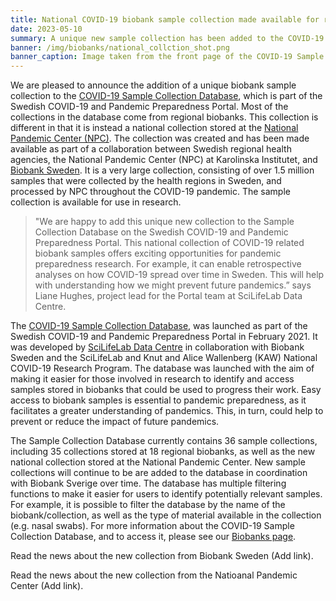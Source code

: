 ```yaml
---
title: National COVID-19 biobank sample collection made available for research on the Portal
date: 2023-05-10
summary: A unique new sample collection has been added to the COVID-19 Sample Collection Database. The collection comprises of over 1.5 million samples collected by Swedish healthcare regions and processed by the National Pandemic Centre throughout the COVID-19 pandemic.
banner: /img/biobanks/national_collction_shot.png
banner_caption: Image taken from the front page of the COVID-19 Sample Collection Database, showing the new National Sample Collection stored at the National Pandemic Centre (from 2023-05-10).
---
```


We are pleased to announce the addition of a unique biobank sample collection to the [COVID-19 Sample Collection Database](https://biobanks.covid19dataportal.se/), which is part of the Swedish COVID-19 and Pandemic Preparedness Portal. Most of the collections in the database come from regional biobanks. This collection is different in that it is instead a national collection stored at the [National Pandemic Center (NPC)](https://ki.se/en/mtc/national-pandemic-centre-npc). The collection was created and has been made available as part of a collaboration between Swedish regional health agencies, the National Pandemic Center (NPC) at Karolinska Institutet, and [Biobank Sweden](https://biobanksverige.se). It is a very large collection, consisting of over 1.5 million samples that were collected by the health regions in Sweden, and processed by NPC throughout the COVID-19 pandemic. The sample collection is available for use in research.

> "We are happy to add this unique new collection to the Sample Collection Database on the Swedish COVID-19 and Pandemic Preparedness Portal. This national collection of COVID-19 related biobank samples offers exciting opportunities for pandemic preparedness research. For example, it can enable retrospective analyses on how COVID-19 spread over time in Sweden. This will help with understanding how we might prevent future pandemics.” says Liane Hughes, project lead for the Portal team at SciLifeLab Data Centre.

The [COVID-19 Sample Collection Database](https://biobanks.covid19dataportal.se/), was launched as part of the Swedish COVID-19 and Pandemic Preparedness Portal in February 2021. It was developed by [SciLifeLab Data Centre](https://www.scilifelab.se/data) in collaboration with Biobank Sweden and the SciLifeLab and Knut and Alice Wallenberg (KAW) National COVID-19 Research Program. The database was launched with the aim of making it easier for those involved in research to identify and access samples stored in biobanks that could be used to progress their work. Easy access to biobank samples is essential to pandemic preparedness, as it facilitates a greater understanding of pandemics. This, in turn, could help to prevent or reduce the impact of future pandemics.

The Sample Collection Database currently contains 36 sample collections, including 35 collections stored at 18 regional biobanks, as well as the new national collection stored at the National Pandemic Center. New sample collections will continue to be are added to the database in coordination with Biobank Sverige over time. The database has multiple filtering functions to make it easier for users to identify potentially relevant samples. For example, it is possible to filter the database by the name of the biobank/collection, as well as the type of material available in the collection (e.g. nasal swabs). For more information about the COVID-19 Sample Collection Database, and to access it, please see our [Biobanks page](/biobanks/).

Read the news about the new collection from Biobank Sweden (Add link).

Read the news about the new collection from the Natioanal Pandemic Center (Add link).
